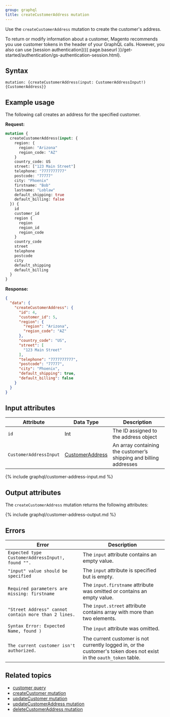 ```yaml
---
group: graphql
title: createCustomerAddress mutation
---
```


Use the `createCustomerAddress` mutation to create the customer's address.

To return or modify information about a customer, Magento recommends you use customer tokens in the header of your GraphQL calls. However, you also can use [session authentication]({{ page.baseurl }}/get-started/authentication/gs-authentication-session.html).

## Syntax

`mutation: {createCustomerAddress(input: CustomerAddressInput!) {CustomerAddress}}`

## Example usage

The following call creates an address for the specified customer.

**Request:**

```graphql
mutation {
  createCustomerAddress(input: {
    region: {
      region: "Arizona"
      region_code: "AZ"
    }
    country_code: US
    street: ["123 Main Street"]
    telephone: "7777777777"
    postcode: "77777"
    city: "Phoenix"
    firstname: "Bob"
    lastname: "Loblaw"
    default_shipping: true
    default_billing: false
  }) {
    id
    customer_id
    region {
      region
      region_id
      region_code
    }
    country_code
    street
    telephone
    postcode
    city
    default_shipping
    default_billing
  }
}
```

**Response:**

```json
{
  "data": {
    "createCustomerAddress": {
      "id": 4,
      "customer_id": 5,
      "region": {
        "region": "Arizona",
        "region_code": "AZ"
      },
      "country_code": "US",
      "street": [
        "123 Main Street"
      ],
      "telephone": "7777777777",
      "postcode": "77777",
      "city": "Phoenix",
      "default_shipping": true,
      "default_billing": false
    }
  }
}
```

## Input attributes

Attribute |  Data Type | Description
--- | --- | ---
`id` | Int | The ID assigned to the address object
`CustomerAddressInput` | [CustomerAddress](#customerAddressInput) | An array containing the customer’s shipping and billing addresses

{% include graphql/customer-address-input.md %}

## Output attributes

The `createCustomerAddress` mutation returns the following attributes:

{% include graphql/customer-address-output.md %}

## Errors

Error | Description
--- | ---
`Expected type CustomerAddressInput!, found "".` | The `input` attribute contains an empty value.
`"input" value should be specified` | The `input` attribute is specified but is empty.
`Required parameters are missing: firstname` | The `input.firstname` attribute was omitted or contains an empty value.
`"Street Address" cannot contain more than 2 lines.` | The `input.street` attribute contains array with more than two elements.
`Syntax Error: Expected Name, found )` | The `input` attribute was omitted.
`The current customer isn't authorized.` | The current customer is not currently logged in, or the customer's token does not exist in the `oauth_token` table.

## Related topics

*  [customer query]({{page.baseurl}}/graphql/queries/customer.html)
*  [createCustomer mutation]({{page.baseurl}}/graphql/mutations/create-customer.html)
*  [updateCustomer mutation]({{page.baseurl}}/graphql/mutations/update-customer.html)
*  [updateCustomerAddress mutation]({{page.baseurl}}/graphql/mutations/update-customer-address.html)
*  [deleteCustomerAddress mutation]({{page.baseurl}}/graphql/mutations/delete-customer-address.html)
